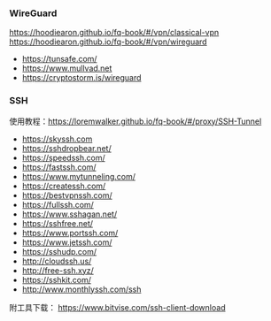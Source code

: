 ###  WireGuard

https://hoodiearon.github.io/fq-book/#/vpn/classical-vpn  
https://hoodiearon.github.io/fq-book/#/vpn/wireguard

* https://tunsafe.com/
* https://www.mullvad.net
* https://cryptostorm.is/wireguard

### SSH

使用教程：https://loremwalker.github.io/fq-book/#/proxy/SSH-Tunnel

* https://skyssh.com
* https://sshdropbear.net/
* https://speedssh.com/
* https://fastssh.com/
* https://www.mytunneling.com/
* https://createssh.com/
* https://bestvpnssh.com/
* https://fullssh.com/
* https://www.sshagan.net/
* https://sshfree.net/
* https://www.portssh.com/
* https://www.jetssh.com/
* https://sshudp.com/
* http://cloudssh.us/
* http://free-ssh.xyz/
* https://sshkit.com/
* http://www.monthlyssh.com/ssh

附工具下载： https://www.bitvise.com/ssh-client-download

<!--
* https://contassh.com/

-->
